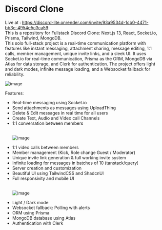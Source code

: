 # Discord Clone

Live at : https://discord-lite.onrender.com/invite/93a9534d-1cb0-4471-bb3e-4954e5c3ca59  <br/>
This is a repository for Fullstack Discord Clone: Next.js 13, React, Socket.io, Prisma, Tailwind, MongoDB.<br/>
This solo full-stack project is a real-time communication platform with features like instant messaging, attachment sharing, message editing, 1:1 calls, member management, unique invite links, and a sleek UI. It uses Socket.io for real-time communication, Prisma as the ORM, MongoDB via Atlas for data storage, and Clerk for authentication. The project offers light and dark modes, infinite message loading, and a Websocket fallback for reliability.

![image](https://github.com/karnking/discord-clone/assets/68837552/51c7fc66-5d5a-4eb2-a701-94336c5476d1)

Features:
<ul>

<li>Real-time messaging using Socket.io</li>
<li>Send attachments as messages using UploadThing</li>
<li>Delete & Edit messages in real time for all users</li>
<li>Create Text, Audio and Video call Channels</li>
<li>1:1 conversation between members</li>
<br/>

![image](https://github.com/karnking/discord-clone/assets/68837552/5178d85b-1642-42cd-bceb-e6d0665e4ee4)

<li>1:1 video calls between members</li>
<li>Member management (Kick, Role change Guest / Moderator)</li>
<li>Unique invite link generation & full working invite system</li>
<li>Infinite loading for messages in batches of 10 (tanstack/query)</li>
<li>Server creation and customization</li>
<li>Beautiful UI using TailwindCSS and ShadcnUI</li>
<li>Full responsivity and mobile UI</li>
<br/>

![image](https://github.com/karnking/discord-clone/assets/68837552/2f2f0b99-7e7e-4b93-941d-9aedb09c0841)

<li>Light / Dark mode</li>
<li>Websocket fallback: Polling with alerts</li>
<li>ORM using Prisma</li>
<li>MongoDB database using Atlas</li>
<li>Authentication with Clerk</li>
</ul>
